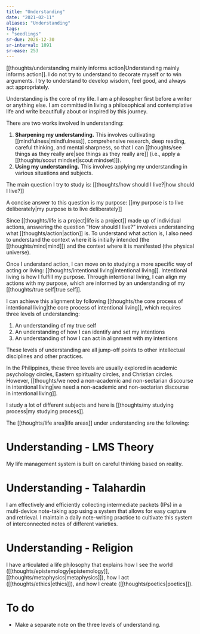 ```yaml
---
title: "Understanding"
date: "2021-02-11"
aliases: "Understanding"
tags:
- "seedlings"
sr-due: 2026-12-30
sr-interval: 1091
sr-ease: 253
---
```

[[thoughts/understanding mainly informs action|Understanding mainly informs action]]. I do not try to understand to decorate myself or to win arguments. I try to understand to develop wisdom, feel good, and always act appropriately.

Understanding is the core of my life. I am a philosopher first before a writer or anything else. I am committed in living a philosophical and contemplative life and write beautifully about or inspired by this journey.

There are two works involved in understanding:

1. **Sharpening my understanding.** This involves cultivating [[mindfulness|mindfulness]], comprehensive research, deep reading, careful thinking, and mental sharpness, so that I can [[thoughts/see things as they really are|see things as they really are]] (i.e., apply a [[thoughts/scout mindset|scout mindset]]).
2. **Using my understanding.** This involves applying my understanding in various situations and subjects.

The main question I try to study is: [[thoughts/how should I live?|how should I live?]]

A concise answer to this question is my purpose: [[my purpose is to live deliberately|my purpose is to live deliberately]]

Since [[thoughts/life is a project|life is a project]] made up of individual actions, answering the question “How should I live?” involves understanding what [[thoughts/action|action]] is. To understand what action is, I also need to understand the context where it is initially intended (the [[thoughts/mind|mind]]) and the context where it is manifested (the physical universe).

Once I understand action, I can move on to studying a more specific way of acting or living: [[thoughts/intentional living|intentional living]]. Intentional living is how I fulfill my purpose. Through intentional living, I can align my actions with my purpose, which are informed by an understanding of my [[thoughts/true self|true self]].

I can achieve this alignment by following [[thoughts/the core process of intentional living|the core process of intentional living]], which requires three levels of understanding:

1. An understanding of my true self
2. An understanding of how I can identify and set my intentions
3. An understanding of how I can act in alignment with my intentions

These levels of understanding are all jump-off points to other intellectual disciplines and other practices.

In the Philippines, these three levels are usually explored in academic psychology circles, Eastern spirituality circles, and Christian circles. However, [[thoughts/we need a non-academic and non-sectarian discourse in intentional living|we need a non-academic and non-sectarian discourse in intentional living]].

I study a lot of different subjects and here is [[thoughts/my studying process|my studying process]].

The [[thoughts/life area|life areas]] under understanding are the following:

# Understanding - LMS Theory

My life management system is built on careful thinking based on reality.

# Understanding - Talahardin

I am effectively and efficiently collecting intermediate packets (IPs) in a multi-device note-taking app using a system that allows for easy capture and retrieval. I maintain a daily note-writing practice to cultivate this system of interconnected notes of different varieties.

# Understanding - Religion

I have articulated a life philosophy that explains how I see the world ([[thoughts/epistemology|epistemology]], [[thoughts/metaphysics|metaphysics]]), how I act ([[thoughts/ethics|ethics]]), and how I create ([[thoughts/poetics|poetics]]).

# To do

- Make a separate note on the three levels of understanding.